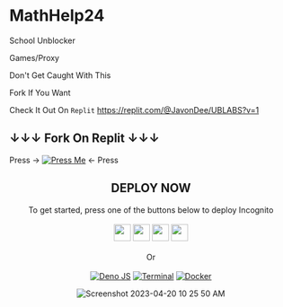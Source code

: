 # MathHelp24
School Unblocker

Games/Proxy

Don't Get Caught With This

Fork If You Want

Check It Out On `Replit` https://replit.com/@JavonDee/UBLABS?v=1

## ↓↓↓ Fork On Replit ↓↓↓

Press → [![Press Me](https://replit.com/badge/github/JavonDee/MathHelp24)](https://replit.com/new/github/JavonDee/MathHelp24) ← Press

<div align="center">
    <h2>DEPLOY NOW</h2>
    <a>To get started, press one of the buttons below to deploy Incognito</a>
    <br>
    <br>
    <a href="https://render.com/deploy?repo=https://github.com/JavonDee/MathHelp24"><img height="30px" src="https://img.shields.io/badge/render-4f65f1.svg?style=for-the-badge&logo=render&logoColor=46e3b7"></img></a>
    <a href="https://github.com/JavonDee/MathHelp24"><img height="30px" src="https://img.shields.io/badge/heroku-%23430098.svg?style=for-the-badge&logo=heroku&logoColor=white"></img></a>
    <a href="https://github.com/JavonDee/MathHelp24"><img height="30px" src="https://amethystnetwork-dev.github.io/assets/replit.svg"><img></a>
    <a href="https://railway.app/new/template/TNmjSs?referralCode=8zUUBB"><img height="30px" src="https://img.shields.io/badge/Railway-%234f0599.svg?style=for-the-badge&logo=railway&logoColor=white"></img></a>
    <br>
    <br>
    <a>Or</a>
    <br>
    <br>
    <a href="https://github.com/JavonDee/MathHelp24"><img src="https://img.shields.io/badge/deno%20js-000000?style=for-the-badge&logo=deno&logoColor=white" alt="Deno JS"></img></a>
    <a href="https://github.com/JavonDee/MathHelp24"><img src="https://img.shields.io/badge/terminal-%23121011.svg?style=for-the-badge&logo=gnu-bash&logoColor=white" alt="Terminal"></img></a>
    <a href="https://github.com/JavonDee/MathHelp24"><img src="https://img.shields.io/badge/docker-%230db7ed.svg?style=for-the-badge&logo=docker&logoColor=white" alt="Docker"></img></a>
    
    
    
  

![Screenshot 2023-04-20 10 25 50 AM](https://user-images.githubusercontent.com/97114788/233401039-0400a98c-8b59-4578-8ade-3b2d86584a91.png)

